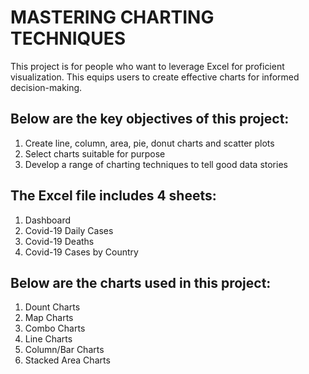 # MASTERING CHARTING TECHNIQUES
This project is for people who want to leverage Excel for proficient visualization.
This equips users to create effective charts for informed decision-making.

## Below are the key objectives of this project:
1. Create line, column, area, pie, donut charts and scatter plots
2. Select charts suitable for purpose
3. Develop a range of charting techniques to tell good data stories

## The Excel file includes 4 sheets:
1. Dashboard
2. Covid-19 Daily Cases
3. Covid-19 Deaths
4. Covid-19 Cases by Country

## Below are the charts used in this project:
1. Dount Charts
2. Map Charts
3. Combo Charts
4. Line Charts
5. Column/Bar Charts
6. Stacked Area Charts
